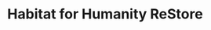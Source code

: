 ---
title: "Habitat for Humanity ReStore"
url: /tulsa/habitat-for-humanity-restore/
shop: charity
---